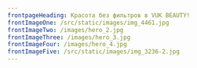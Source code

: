 ```yaml
---
frontpageHeading: Красота без фильтров в VUK BEAUTY!
frontImageOne: /src/static/images/img_4461.jpg
frontImageTwo: /images/hero_2.jpg
frontImageThree: /images/hero_3.jpg
frontImageFour: /images/hero_4.jpg
frontImageFive: /src/static/images/img_3236-2.jpg
---
```

